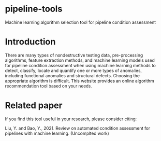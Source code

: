 # pipeline-tools
Machine learning algorithm selection tool for pipeline condition assessment

# Introduction
There are many types of nondestructive testing data, pre-processing algorithms, feature extraction methods, and machine learning models used for pipeline condition assessment when using machine learning methods to detect, classify, locate and quantify one or more types of anomalies, including functional anomalies and structural defects. Choosing the appropriate algorithm is difficult. This website provides an online algorithm recommendation tool based on your needs.

# Related paper
If you find this tool useful in your research, please consider citing:

Liu, Y. and Bao, Y., 2021. Review on automated condition assessment for pipelines with machine learning. (Uncomplted work)
